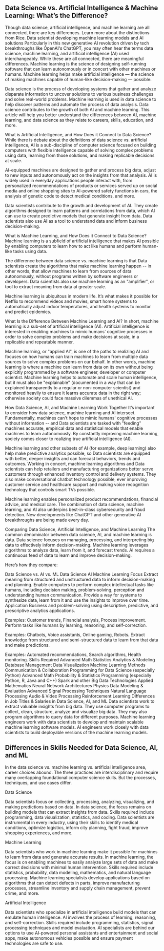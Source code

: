 ## Data Science vs. Artificial Intelligence & Machine Learning: What’s the Difference?
Though data science, artificial intelligence, and machine learning are all connected, there are key differences. Learn more about the distinctions from Rice.
Data scientist developing machine learning models and AI solutions
Particularly in this new generative AI revolution driven by tech breakthroughs like OpenAI's ChatGPT, you may often hear the terms data science, machine learning, and artificial intelligence (AI) used interchangeably. While these are all connected, there are meaningful differences. Machine learning is the science of designing self-running software that can learn autonomously or in concert with other machines or humans. Machine learning helps make artificial intelligence — the science of making machines capable of human-like decision-making — possible.

Data science is the process of developing systems that gather and analyze disparate information to uncover solutions to various business challenges and solve real-world problems. Machine learning is used in data science to help discover patterns and automate the process of data analysis. Data science contributes to the growth of both AI and machine learning. This article will help you better understand the differences between AI, machine learning, and data science as they relate to careers, skills, education, and more.

What is Artificial Intelligence, and How Does it Connect to Data Science?
While there is debate about the definitions of data science vs. artificial intelligence, AI is a sub-discipline of computer science focused on building computers with flexible intelligence capable of solving complex problems using data, learning from those solutions, and making replicable decisions at scale.

AI-equipped machines are designed to gather and process big data, adjust to new inputs and autonomously act on the insights from that analysis. AI is widely used in everyday applications people interact with, from personalized recommendations of products or services served up on social media and online shopping sites to AI-powered safety functions in cars, the analysis of genetic code to detect medical conditions, and more.

Data scientists contribute to the growth and development of AI. They create algorithms designed to learn patterns and correlations from data, which AI can use to create predictive models that generate insight from data. Data scientists also use AI as a tool to understand data and inform business decision-making.

What is Machine Learning, and How Does it Connect to Data Science?
Machine learning is a subfield of artificial intelligence that makes AI possible by enabling computers to learn how to act like humans and perform human-like tasks using data.

The difference between data science vs. machine learning is that Data scientists create the algorithms that make machine learning happen -- in other words, that allow machines to learn from sources of data autonomously, without programs written by software engineers or developers. Data scientists also use machine learning as an "amplifier", or tool to extract meaning from data at greater scale.

Machine learning is ubiquitous in modern life. It’s what makes it possible for Netflix to recommend videos and movies, smart home systems to automatically adjust indoor temperatures, and health systems to monitor and predict epidemics.

What Is the Difference Between Machine Learning and AI?
In short, machine learning is a sub-set of artificial intelligence (AI). Artificial intelligence is interested in enabling machines to mimic humans' cognitive processes in order to solve complex problems and make decisions at scale, in a replicable and repeatable manner.

Machine learning, or "applied AI", is one of the paths to realizing AI and focuses on how humans can train machines to learn from multiple data sources to solve complex problems on our behalf. In other words, machine learning is where a machine can learn from data on its own without being explicitly programmed by a software engineer, developer or computer scientist. Machine learning helps to automate and scale human intelligence, but it must also be "explainable" (documented in a way that can be explained transparently to a regular or non-computer scientist) and monitored heavily to ensure it learns accurate data in the right way; otherwise society could face massive dilemmas of unethical AI.

How Data Science, AI, and Machine Learning Work Together
It’s important to consider how data science, machine learning and AI intersect. Fundamentally, machines can't hope to mimic humans' cognitive processes without information -- and Data scientists are tasked with "feeding" machines accurate, empirical data and statistical models that enable machines to learn autonomously. By constantly improving machine learning, society comes closer to realizing true artificial intelligence (AI).

Machine learning and other subsets of AI (for example, deep learning) also help make predictive analytics possible, so Data scientists are equipped with better, deeper insights and can forecast behaviors, trends and outcomes. Working in concert, machine learning algorithms and Data scientists can help retailers and manufacturing organizations better serve customers through enhanced inventory control and delivery systems. They also make conversational chatbot technology possible, ever improving customer service and healthcare support and making voice recognition technology that controls smart TVs possible.

Machine learning enables personalized product recommendations, financial advice, and medical care. The combination of data science, machine learning, and AI also underpins best-in-class cybersecurity and fraud detection. New developments like ChatGPT and other generative AI breakthroughs are being made every day.

Comparing Data Science, Artificial Intelligence, and Machine Learning
The common denominator between data science, AI, and machine learning is data. Data science focuses on managing, processing, and interpreting big data to effectively inform decision-making. Machine learning leverages algorithms to analyze data, learn from it, and forecast trends. AI requires a continuous feed of data to learn and improve decision-making.

Here’s how they compare:

Data Science vs. AI vs. ML
Data Science	AI	Machine Learning
Focus	Extract meaning from structured and unstructured data to inform decision-making and planning.	Enable computers to perform complex intellectual tasks like humans, including decision making, problem-solving, perception and understanding human communication.	Provide a way for systems to synthesize data, learn from it and use the insights to improve over time.
Application	Business and problem-solving using descriptive, predictive, and prescriptive analytics applications.


Examples: Customer trends, Financial analysis, Process improvement.	Perform tasks like humans by learning, reasoning, and self-correction.


Examples: Chatbots, Voice assistants, Online gaming, Robots.	Extract knowledge from structured and semi-structured data to learn from that data and make predictions.


Examples: Automated recommendations, Search algorithms, Health monitoring.
Skills Required	
Advanced Math
Statistics
Analytics & Modeling
Database Management
Data Visualization
Machine Learning Methods
Communication & Collaboration
Programming for Data Science (especially Python)
Advanced Math
Probability & Statistics
Programming (especially Python, R, Java and C++)
Spark and other Big Data Technologies
Applied Mathematics
Neural Network Architectures
Physics
Data Modeling & Evaluation
Advanced Signal Processing Techniques
Natural Language Processing
Audio & Video Processing
Reinforcement Learning
Differences in Job Titles & Salaries in Data Science, AI, and ML
Data scientists work to extract valuable insights from big data. They use computer programs to collect, clean, structure, analyze and visualize big data. They may also program algorithms to query data for different purposes. Machine learning engineers work with data scientists to develop and maintain scalable machine learning software models. AI engineers work closely with data scientists to build deployable versions of the machine learning models.



## Differences in Skills Needed for Data Science, AI, and ML
In the data science vs. machine learning vs. artificial intelligence area, career choices abound. The three practices are interdisciplinary and require many overlapping foundational computer science skills. But the processes, techniques, and use cases differ.

Data Science

Data scientists focus on collecting, processing, analyzing, visualizing, and making predictions based on data. In data science, the focus remains on building models that can extract insights from data. Skills required include programming, data visualization, statistics, and coding. Data scientists are instrumental in every industry, using their skills to identify medical conditions, optimize logistics, inform city planning, fight fraud, improve shopping experiences, and more.

Machine Learning

Data scientists who work in machine learning make it possible for machines to learn from data and generate accurate results. In machine learning, the focus is on enabling machines to easily analyze large sets of data and make correct decisions with minimal human intervention. Skills required include statistics, probability, data modeling, mathematics, and natural language processing. Machine learning specialists develop applications based on algorithms that can detect defects in parts, improve manufacturing processes, streamline inventory and supply chain management, prevent crime, and more.

Artificial Intelligence

Data scientists who specialize in artificial intelligence build models that can emulate human intelligence. AI involves the process of learning, reasoning, and self-correction. Skills required include programming, statistics, signal processing techniques and model evaluation. AI specialists are behind our options to use AI-powered personal assistants and entertainment and social apps, make autonomous vehicles possible and ensure payment technologies are safe to use.
